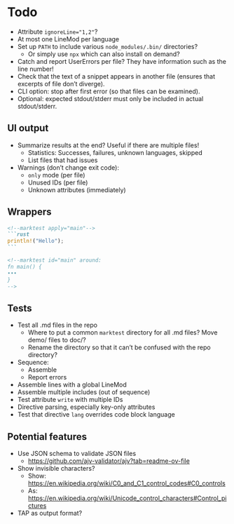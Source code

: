 # Todo

* Attribute `ignoreLine="1,2"`?
* At most one LineMod per language
* Set up `PATH` to include various `node_modules/.bin/` directories?
  * Or simply use `npx` which can also install on demand?
* Catch and report UserErrors per file? They have information such as the line number!
* Check that the text of a snippet appears in another file (ensures that excerpts of file don’t diverge).
* CLI option: stop after first error (so that files can be examined).
* Optional: expected stdout/stderr must only be included in actual stdout/stderr.

## UI output

* Summarize results at the end? Useful if there are multiple files!
  * Statistics: Successes, failures, unknown languages, skipped
  * List files that had issues
* Warnings (don’t change exit code):
  * `only` mode (per file)
  * Unused IDs (per file)
  * Unknown attributes (immediately)

## Wrappers

``````md
<!--marktest apply="main"-->
```rust
println!("Hello");
```

<!--marktest id="main" around:
fn main() {
•••
}
-->
``````

## Tests

* Test all .md files in the repo
  * Where to put a common `marktest` directory for all .md files? Move demo/ files to doc/?
  * Rename the directory so that it can’t be confused with the repo directory?
* Sequence:
  * Assemble
  * Report errors
* Assemble lines with a global LineMod
* Assemble multiple includes (out of sequence)
* Test attribute `write` with multiple IDs
* Directive parsing, especially key-only attributes
* Test that directive `lang` overrides code block language

## Potential features

* Use JSON schema to validate JSON files
  * https://github.com/ajv-validator/ajv?tab=readme-ov-file
* Show invisible characters?
  * Show: https://en.wikipedia.org/wiki/C0_and_C1_control_codes#C0_controls
  * As: https://en.wikipedia.org/wiki/Unicode_control_characters#Control_pictures
* TAP as output format?
